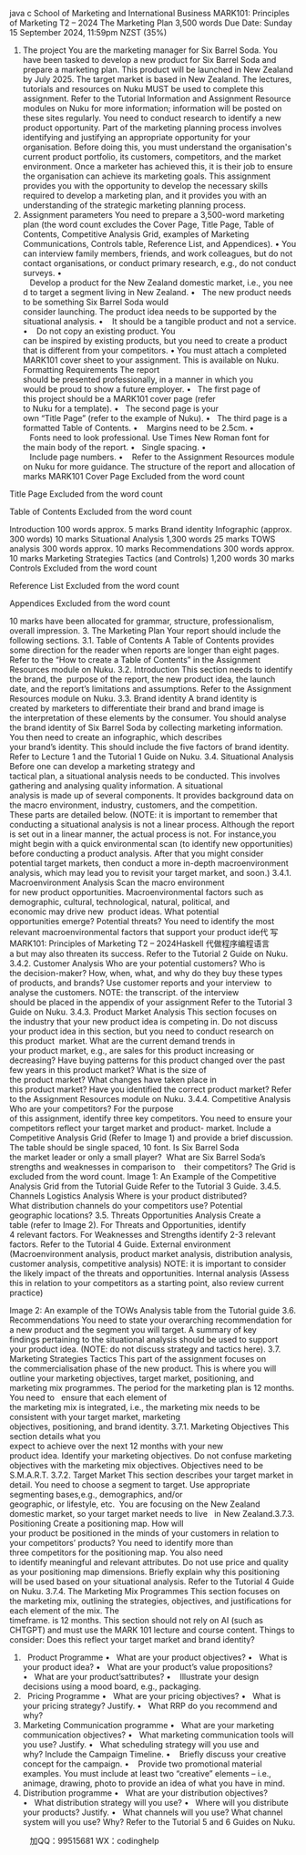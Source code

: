 java c
School of Marketing and International Business 
MARK101: Principles of Marketing 
T2 – 2024 
The Marketing Plan 
3,500 words 
Due Date: Sunday 15 September 2024, 11:59pm NZST (35%) 
1. The project
You are the marketing manager for Six Barrel Soda. You have been tasked to develop a new product for Six Barrel Soda and prepare a marketing plan. This product will be launched in New Zealand by July 2025. The target market is based in New Zealand. The lectures, tutorials and resources on Nuku MUST be used to complete this assignment. Refer to the Tutorial Information and Assignment Resource modules on Nuku for more information; information will be posted on these sites regularly.
You need to conduct research to identify a new product opportunity. Part of the marketing planning process involves identifying and justifying an appropriate opportunity for your organisation. Before doing this, you must understand the organisation's current product portfolio, its customers, competitors, and the market environment. Once a marketer has achieved this, it is their job to ensure the organisation can achieve its marketing goals. This assignment provides you with the opportunity to develop the necessary skills required to develop a marketing plan, and it provides you with an understanding of the strategic marketing planning process.
2. Assignment parameters 
You need to prepare a 3,500-word marketing plan (the word count excludes the Cover Page, Title Page, Table of Contents, Competitive Analysis Grid, examples of Marketing Communications, Controls table, Reference List, and Appendices).
• You can interview family members, friends, and work colleagues, but do not contact organisations, or conduct primary research, e.g., do not conduct surveys.
•    Develop a product for the New Zealand domestic market, i.e., you need to target a segment living in New Zealand. 
•   The new product needs to be something Six Barrel Soda would consider launching. The product idea needs to be supported by the situational analysis. 
•    It should be a tangible product and not a service.
•    Do not copy an existing product. You can be inspired by existing products, but you need to create a product that is different from your competitors. 
• You must attach a completed MARK101 cover sheet to your assignment. This is available on Nuku. 
Formatting Requirements
The report should be presented professionally, in a manner in which you would be proud to show a future employer.
•   The first page of this project should be a MARK101 cover page (refer to Nuku for a template).
•   The second page is your own “Title Page” (refer to the example of Nuku).
•   The third page is a formatted Table of Contents.
•    Margins need to be 2.5cm.
•    Fonts need to look professional. Use Times New Roman font for the main body of the report.
•   Single spacing.
•    Include page numbers.
•    Refer to the Assignment Resources module on Nuku for more guidance.
The structure of the report and allocation of marks 
MARK101 Cover Page 
Excluded from the word count 

Title Page 
Excluded from the word count 

Table of Contents 
Excluded from the word count 

Introduction 
100 words approx. 
5 marks 
Brand identity 
Infographic (approx. 300 words) 
10 marks 
Situational Analysis 
1,300 words 
25 marks 
TOWS analysis 
300 words approx. 
10 marks 
Recommendations 
300 words approx. 
10 marks 
Marketing Strategies  Tactics (and Controls) 
1,200 words 
30 marks 
Controls 
Excluded from the word count 

Reference List 
Excluded from the word count 

Appendices 
Excluded from the word count 

10 marks have been allocated for grammar, structure, professionalism, overall impression. 
3. The Marketing Plan 
Your report should include the following sections.
3.1. Table of Contents 
A Table of Contents provides some direction for the reader when reports are longer than eight pages.
Refer to the “How to create a Table of Contents” in the Assignment Resources module on Nuku. 
3.2. Introduction 
This section needs to identify the brand, the  purpose of the report, the new product idea, the launch date, and the report’s limitations and assumptions.
Refer to the Assignment Resources module on Nuku. 
3.3. Brand identity A brand identity is created by marketers to differentiate their brand and brand image is the interpretation of these elements by the consumer. You should analyse the brand identity of Six Barrel Soda by collecting marketing information. You then need to create an infographic, which describes your brand’s identity. This should include the five factors of brand identity.
Refer to Lecture 1 and the Tutorial 1 Guide on Nuku. 
3.4. Situational Analysis 
Before one can develop a marketing strategy and tactical plan, a situational analysis needs to be conducted. This involves gathering and analysing quality information. A situational analysis is made up of several components. It provides background data on the macro environment, industry, customers, and the competition. These parts are detailed below.
(NOTE: it is important to remember that conducting a situational analysis is not a linear process. Although the report is set out in a linear manner, the actual process is not. For instance,you might begin with a quick environmental scan (to identify new opportunities) before conducting a product analysis. After that you might consider potential target markets, then conduct a more in-depth macroenvironment analysis, which may lead you to revisit your target market, and soon.) 
3.4.1. Macroenvironment Analysis 
Scan the macro environment for new product opportunities. Macroenvironmental factors such as demographic, cultural, technological, natural, political, and economic may drive new  product ideas. What potential opportunities emerge? Potential threats? You need to identify the most relevant macroenvironmental factors that support your product ide代 写MARK101: Principles of Marketing T2 – 2024Haskell
代做程序编程语言a but may also threaten its success.
Refer to the Tutorial 2 Guide on Nuku. 
3.4.2. Customer Analysis Who are your potential customers? Who is the decision-maker? How, when, what, and why do they buy these types of products, and brands? Use customer reports and your interview  to analyse the customers.
NOTE: the transcript. of the interview should be placed in the appendix of your assignment
Refer to the Tutorial 3 Guide on Nuku. 
3.4.3. Product Market Analysis 
This section focuses on the industry that your new product idea is competing in. Do not discuss your product idea in this section, but you need to conduct research on this product  market. What are the current demand trends in your product market, e.g., are sales for this product increasing or decreasing? Have buying patterns for this product changed over the past few years in this product market? What is the size of the product market? What changes have taken place in this product market? Have you identified the correct product market? 
Refer to the Assignment Resources module on Nuku. 
3.4.4. Competitive Analysis 
Who are your competitors? For the purpose of this assignment, identify three key competitors. You need to ensure your competitors reflect your target market and product- market. Include a Competitive Analysis Grid (Refer to Image 1) and provide a brief discussion. The table should be single spaced, 10 font. Is Six Barrel Soda the market leader or only a small player?  What are Six Barrel Soda’s strengths and weaknesses in comparison to    their competitors? The Grid is excluded from the word count. 
Image 1: An Example of the Competitive Analysis Grid from the Tutorial Guide 
Refer to the Tutorial 3 Guide. 
3.4.5. Channels  Logistics Analysis 
Where is your product distributed? What distribution channels do your competitors use? Potential geographic locations?
3.5. Threats  Opportunities Analysis 
Create a table (refer to Image 2). For Threats and Opportunities, identify 4 relevant factors. For Weaknesses and Strengths identify 2-3 relevant factors.
Refer to the Tutorial 4 Guide. 
External environment 
(Macroenvironment analysis, product market analysis, distribution 
analysis, customer analysis, competitive analysis) 
NOTE: it is important to consider the likely impact of the threats and opportunities.
Internal analysis 
(Assess this in relation to your competitors as a starting point, also 
review current practice) 


Image 2: An example of the TOWs Analysis table from the Tutorial guide 
3.6. Recommendations You need to state your overarching recommendation for a new product and the segment you will target. A summary of key findings pertaining to the situational analysis should be used to support your product idea. (NOTE: do not discuss strategy and tactics here).
3.7. Marketing Strategies  Tactics 
This part of the assignment focuses on the commercialisation phase of the new product. This is where you will outline your marketing objectives, target market, positioning, and marketing mix programmes. The period for the marketing plan is 12 months. You need to   ensure that each element of the marketing mix is integrated, i.e., the marketing mix needs to be consistent with your target market, marketing objectives, positioning, and brand 
identity.
3.7.1. Marketing Objectives 
This section details what you expect to achieve over the next 12 months with your new product idea. Identify your marketing objectives. Do not confuse marketing objectives with the marketing mix objectives. Objectives need to be S.M.A.R.T. 
3.7.2. Target Market This section describes your target market in detail. You need to choose a segment to target. Use appropriate segmenting bases,e.g., demographics, and/or geographic, or lifestyle, etc.  You are focusing on the New Zealand domestic market, so your target market needs to live   in New Zealand.3.7.3. Positioning
Create a positioning map. How will your product be positioned in the minds of your customers in relation to your competitors’ products? You need to identify more than three competitors for the positioning map. You also need to identify meaningful and relevant attributes. Do not use price and quality as your positioning map dimensions. Briefly explain why this positioning will be used based on your situational analysis. 
Refer to the Tutorial 4 Guide on Nuku. 
3.7.4. The Marketing Mix Programmes 
This section focuses on the marketing mix, outlining the strategies, objectives, and justifications for each element of the mix. The timeframe. is 12 months. This section should not rely on AI (such as CHTGPT) and must use the MARK 101 lecture and course content. 
Things to consider: Does this reflect your target market and brand identity? 
1.   Product Programme 
•   What are your product objectives?
•   What is your product idea?
•   What are your product’s value propositions?
•   What are your product’sattributes?
•    Illustrate your design decisions using a mood board, e.g., packaging.
2.   Pricing Programme 
•   What are your pricing objectives?
•   What is your pricing strategy? Justify.
•   What RRP do you recommend and why?
3. Marketing Communication programme 
•   What are your marketing communication objectives?
•   What marketing communication tools will you use? Justify.
•   What scheduling strategy will you use and why? Include the Campaign Timeline.
•    Briefly discuss your creative concept for the campaign.
•    Provide two promotional material examples. You must include at least two “creative” elements – i.e., animage, drawing, photo to provide an idea of what you have in mind.
4. Distribution programme 
•   What are your distribution objectives?
•   What distribution strategy will you use?
•   Where will you distribute your products? Justify.
•   What channels will you use? What channel system will you use? Why?
Refer to the Tutorial 5 and 6 Guides on Nuku. 




         
加QQ：99515681  WX：codinghelp
